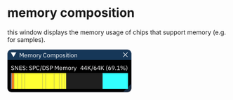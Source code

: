 # memory composition

this window displays the memory usage of chips that support memory (e.g. for samples).

![memory composition](memory-comp.png)
